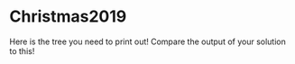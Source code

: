 # Christmas2019

Here is the tree you need to print out! Compare the output of your solution to this!